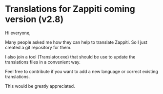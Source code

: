 Translations for Zappiti coming version (v2.8)
===================

Hi everyone,

Many people asked me how they can help to translate Zappiti. So I just created a git repository for them.

I also join a tool (Translator.exe) that should be use to update the translations files in a convenient way.

Feel free to contribute if you want to add a new language or correct existing translations.

This would be greatly appreciated.
